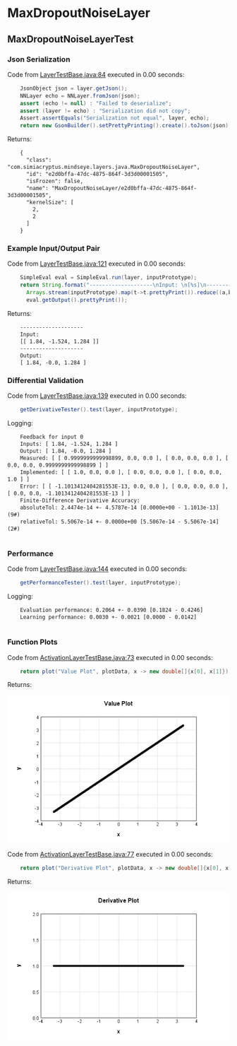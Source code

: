 # MaxDropoutNoiseLayer
## MaxDropoutNoiseLayerTest
### Json Serialization
Code from [LayerTestBase.java:84](../../../../../../../../MindsEye/src/test/java/com/simiacryptus/mindseye/layers/LayerTestBase.java#L84) executed in 0.00 seconds: 
```java
    JsonObject json = layer.getJson();
    NNLayer echo = NNLayer.fromJson(json);
    assert (echo != null) : "Failed to deserialize";
    assert (layer != echo) : "Serialization did not copy";
    Assert.assertEquals("Serialization not equal", layer, echo);
    return new GsonBuilder().setPrettyPrinting().create().toJson(json);
```

Returns: 

```
    {
      "class": "com.simiacryptus.mindseye.layers.java.MaxDropoutNoiseLayer",
      "id": "e2d0bffa-47dc-4875-864f-3d3d00001505",
      "isFrozen": false,
      "name": "MaxDropoutNoiseLayer/e2d0bffa-47dc-4875-864f-3d3d00001505",
      "kernelSize": [
        2,
        2
      ]
    }
```



### Example Input/Output Pair
Code from [LayerTestBase.java:121](../../../../../../../../MindsEye/src/test/java/com/simiacryptus/mindseye/layers/LayerTestBase.java#L121) executed in 0.00 seconds: 
```java
    SimpleEval eval = SimpleEval.run(layer, inputPrototype);
    return String.format("--------------------\nInput: \n[%s]\n--------------------\nOutput: \n%s",
      Arrays.stream(inputPrototype).map(t->t.prettyPrint()).reduce((a,b)->a+",\n"+b).get(),
      eval.getOutput().prettyPrint());
```

Returns: 

```
    --------------------
    Input: 
    [[ 1.84, -1.524, 1.284 ]]
    --------------------
    Output: 
    [ 1.84, -0.0, 1.284 ]
```



### Differential Validation
Code from [LayerTestBase.java:139](../../../../../../../../MindsEye/src/test/java/com/simiacryptus/mindseye/layers/LayerTestBase.java#L139) executed in 0.00 seconds: 
```java
    getDerivativeTester().test(layer, inputPrototype);
```
Logging: 
```
    Feedback for input 0
    Inputs: [ 1.84, -1.524, 1.284 ]
    Output: [ 1.84, -0.0, 1.284 ]
    Measured: [ [ 0.9999999999998899, 0.0, 0.0 ], [ 0.0, 0.0, 0.0 ], [ 0.0, 0.0, 0.9999999999998899 ] ]
    Implemented: [ [ 1.0, 0.0, 0.0 ], [ 0.0, 0.0, 0.0 ], [ 0.0, 0.0, 1.0 ] ]
    Error: [ [ -1.1013412404281553E-13, 0.0, 0.0 ], [ 0.0, 0.0, 0.0 ], [ 0.0, 0.0, -1.1013412404281553E-13 ] ]
    Finite-Difference Derivative Accuracy:
    absoluteTol: 2.4474e-14 +- 4.5787e-14 [0.0000e+00 - 1.1013e-13] (9#)
    relativeTol: 5.5067e-14 +- 0.0000e+00 [5.5067e-14 - 5.5067e-14] (2#)
    
```

### Performance
Code from [LayerTestBase.java:144](../../../../../../../../MindsEye/src/test/java/com/simiacryptus/mindseye/layers/LayerTestBase.java#L144) executed in 0.00 seconds: 
```java
    getPerformanceTester().test(layer, inputPrototype);
```
Logging: 
```
    Evaluation performance: 0.2064 +- 0.0390 [0.1824 - 0.4246]
    Learning performance: 0.0030 +- 0.0021 [0.0000 - 0.0142]
    
```

### Function Plots
Code from [ActivationLayerTestBase.java:73](../../../../../../../../MindsEye/src/test/java/com/simiacryptus/mindseye/layers/java/ActivationLayerTestBase.java#L73) executed in 0.00 seconds: 
```java
    return plot("Value Plot", plotData, x -> new double[]{x[0], x[1]});
```

Returns: 

![Result](etc/test.1.png)



Code from [ActivationLayerTestBase.java:77](../../../../../../../../MindsEye/src/test/java/com/simiacryptus/mindseye/layers/java/ActivationLayerTestBase.java#L77) executed in 0.00 seconds: 
```java
    return plot("Derivative Plot", plotData, x -> new double[]{x[0], x[2]});
```

Returns: 

![Result](etc/test.2.png)



